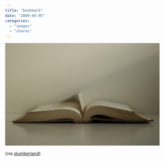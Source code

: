 ```yaml
---
title: "bookmark"
date: "2009-04-05"
categories: 
  - "images"
  - "shares"
---
```


![](images/0O2B8p4dFlwytnlgs8aTs2Luo1_500.jpg)

(via [slumberland](http://slumberland.tumblr.com/))
